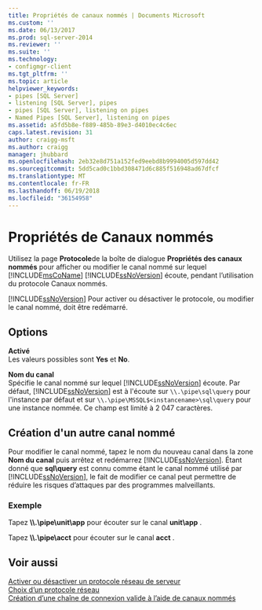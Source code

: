 ```yaml
---
title: Propriétés de canaux nommés | Documents Microsoft
ms.custom: ''
ms.date: 06/13/2017
ms.prod: sql-server-2014
ms.reviewer: ''
ms.suite: ''
ms.technology:
- configmgr-client
ms.tgt_pltfrm: ''
ms.topic: article
helpviewer_keywords:
- pipes [SQL Server]
- listening [SQL Server], pipes
- pipes [SQL Server], listening on pipes
- Named Pipes [SQL Server], listening on pipes
ms.assetid: a5fd5b8e-f889-485b-89e3-d4010ec4c6ec
caps.latest.revision: 31
author: craigg-msft
ms.author: craigg
manager: jhubbard
ms.openlocfilehash: 2eb32e8d751a152fed9eebd8b9994005d597dd42
ms.sourcegitcommit: 5dd5cad0c1bbd308471d6c885f516948ad67dfcf
ms.translationtype: MT
ms.contentlocale: fr-FR
ms.lasthandoff: 06/19/2018
ms.locfileid: "36154958"
---
```

# <a name="named-pipes-properties"></a>Propriétés de Canaux nommés
  Utilisez la page **Protocole**de la boîte de dialogue **Propriétés des canaux nommés** pour afficher ou modifier le canal nommé sur lequel [!INCLUDE[msCoName](../../includes/msconame-md.md)] [!INCLUDE[ssNoVersion](../../includes/ssnoversion-md.md)] écoute, pendant l’utilisation du protocole Canaux nommés.  
  
 [!INCLUDE[ssNoVersion](../../includes/ssnoversion-md.md)] Pour activer ou désactiver le protocole, ou modifier le canal nommé, doit être redémarré.  
  
## <a name="options"></a>Options  
 **Activé**  
 Les valeurs possibles sont **Yes** et **No**.  
  
 **Nom du canal**  
 Spécifie le canal nommé sur lequel [!INCLUDE[ssNoVersion](../../includes/ssnoversion-md.md)] écoute. Par défaut, [!INCLUDE[ssNoVersion](../../includes/ssnoversion-md.md)] est à l'écoute sur `\\.\pipe\sql\query` pour l'instance par défaut et sur `\\.\pipe\MSSQL$<instancename>\sql\query` pour une instance nommée. Ce champ est limité à 2 047 caractères.  
  
## <a name="creating-an-alternate-named-pipe"></a>Création d'un autre canal nommé  
 Pour modifier le canal nommé, tapez le nom du nouveau canal dans la zone **Nom du canal** puis arrêtez et redémarrez [!INCLUDE[ssNoVersion](../../includes/ssnoversion-md.md)]. Étant donné que **sql\query** est connu comme étant le canal nommé utilisé par [!INCLUDE[ssNoVersion](../../includes/ssnoversion-md.md)], le fait de modifier ce canal peut permettre de réduire les risques d’attaques par des programmes malveillants.  
  
### <a name="example"></a>Exemple  
 Tapez **\\\\.\pipe\unit\app** pour écouter sur le canal **unit\app** .  
  
 Tapez **\\\\.\pipe\acct** pour écouter sur le canal **acct** .  
  
## <a name="see-also"></a>Voir aussi  
 [Activer ou désactiver un protocole réseau de serveur](../../database-engine/configure-windows/enable-or-disable-a-server-network-protocol.md)   
 [Choix d’un protocole réseau](../../../2014/tools/configuration-manager/choosing-a-network-protocol.md)   
 [Création d’une chaîne de connexion valide à l’aide de canaux nommés](../../../2014/tools/configuration-manager/creating-a-valid-connection-string-using-named-pipes.md)  
  
  